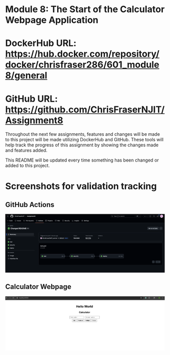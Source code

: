 # Module 8: The Start of the Calculator Webpage Application

# DockerHub URL: https://hub.docker.com/repository/docker/chrisfraser286/601_module8/general

# GitHub URL: https://github.com/ChrisFraserNJIT/Assignment8

Throughout the next few assignments, features and changes will be made to this project will be made utilizing DockerHub and GitHub. These tools will help track the progress of this assignment by showing the changes made and features added.

This README will be updated every time something has been changed or added to this project.

# Screenshots for validation tracking

## GitHub Actions
![GitHub Actions](Screenshots/actions.png)

## Calculator Webpage
![Calculator Webpage](Screenshots/Calculator_Webpage.png)
